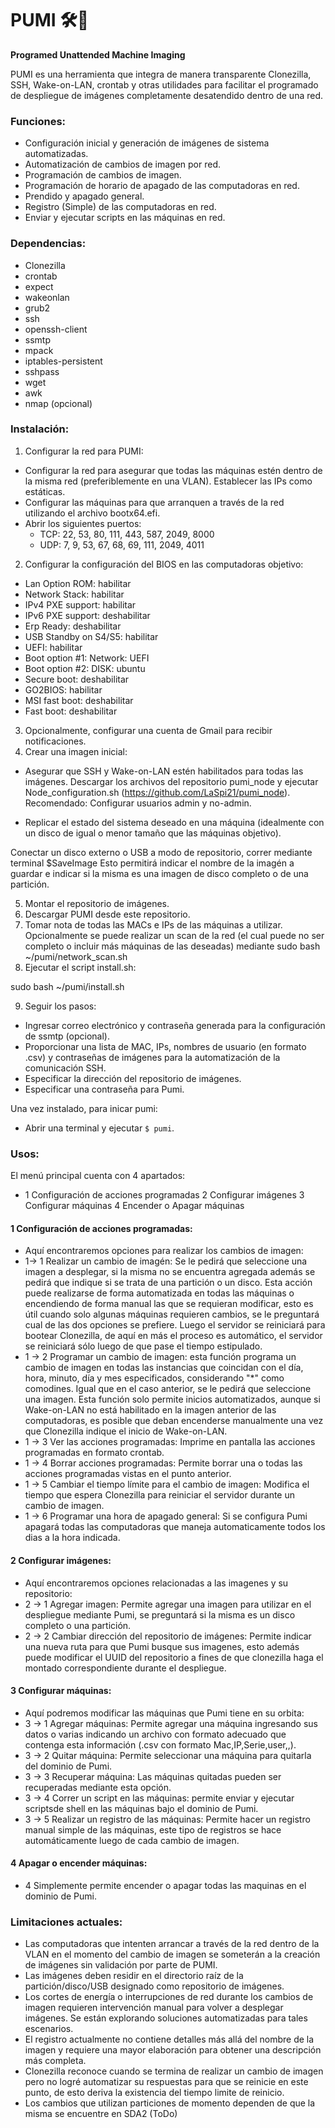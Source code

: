 # PUMI 🛠🐶

**Programed Unattended Machine Imaging**

PUMI es una herramienta que integra de manera transparente Clonezilla, SSH, Wake-on-LAN, crontab y otras utilidades para facilitar el programado de despliegue de imágenes completamente desatendido dentro de una red.


### Funciones:
- Configuración inicial y generación de imágenes de sistema automatizadas.
- Automatización de cambios de imagen por red.
- Programación de cambios de imagen.
- Programación de horario de apagado de las computadoras en red.
- Prendido y apagado general.
- Registro (Simple) de las computadoras en red.
- Enviar y ejecutar scripts en las máquinas en red.

### Dependencias:
- Clonezilla
- crontab
- expect
- wakeonlan
- grub2
- ssh
- openssh-client
- ssmtp
- mpack
- iptables-persistent
- sshpass
- wget
- awk
- nmap (opcional)

### Instalación:
1. Configurar la red para PUMI:

- Configurar la red para asegurar que todas las máquinas estén dentro de la misma red (preferiblemente en una VLAN). Establecer las IPs como estáticas.
- Configurar las máquinas para que arranquen a través de la red utilizando el archivo bootx64.efi.
- Abrir los siguientes puertos:
  - TCP: 22, 53, 80, 111, 443, 587, 2049, 8000
  - UDP: 7, 9, 53, 67, 68, 69, 111, 2049, 4011
    
2. Configurar la configuración del BIOS en las computadoras objetivo:
  - Lan Option ROM: habilitar
  - Network Stack: habilitar
  - IPv4 PXE support: habilitar
  - IPv6 PXE support: deshabilitar
  - Erp Ready: deshabilitar
  - USB Standby on S4/S5: habilitar
  - UEFI: habilitar
  - Boot option #1: Network: UEFI
  - Boot option #2: DISK: ubuntu
  - Secure boot: deshabilitar
  - GO2BIOS: habilitar
  - MSI fast boot: deshabilitar
  - Fast boot: deshabilitar

3. Opcionalmente, configurar una cuenta de Gmail para recibir notificaciones.
4. Crear una imagen inicial:

- Asegurar que SSH y Wake-on-LAN estén habilitados para todas las imágenes.
Descargar los archivos del repositorio pumi_node y ejecutar Node_configuration.sh (https://github.com/LaSpi21/pumi_node).
Recomendado: Configurar usuarios admin y no-admin.

- Replicar el estado del sistema deseado en una máquina (idealmente con un disco de igual o menor tamaño que las máquinas objetivo).

Conectar un disco externo o USB a modo de repositorio, correr mediante terminal $SaveImage 
Esto permitirá indicar el nombre de la imagén a guardar e indicar si la misma es una imagen de disco completo o de una partición.

5. Montar el repositorio de imágenes.
6. Descargar PUMI desde este repositorio.
7. Tomar nota de todas las MACs e IPs de las máquinas a utilizar. Opcionalmente se puede realizar un scan de la red (el cual puede no ser completo o incluir más máquinas de las deseadas) mediante sudo bash ~/pumi/network_scan.sh
8. Ejecutar el script install.sh:

sudo bash ~/pumi/install.sh

9. Seguir los pasos:
- Ingresar correo electrónico y contraseña generada para la configuración de ssmtp (opcional).
- Proporcionar una lista de MAC, IPs, nombres de usuario (en formato .csv) y contraseñas de imágenes para la automatización de la comunicación SSH.
- Especificar la dirección del repositorio de imágenes.
- Especificar una contraseña para Pumi.

Una vez instalado, para inicar pumi:
- Abrir una terminal y ejecutar `$ pumi`.

### Usos:

El menú principal cuenta con 4 apartados:

- 1 Configuración de acciones programadas
  2 Configurar imágenes
  3 Configurar máquinas
  4 Encender o Apagar máquinas

#### 1 Configuración de acciones programadas:

- Aquí encontraremos opciones para realizar los cambios de imagen:
- 1-> 1 Realizar un cambio de imagén: Se le pedirá que seleccione una imagen a desplegar, si la misma no se encuentra agregada además se pedirá que indique si se trata de una partición o un disco. Esta acción puede realizarse de forma automatizada en todas las máquinas o encendiendo de forma manual las que se requieran modificar, esto es útil cuando solo algunas máquinas requieren cambios, se le preguntará cual de las dos opciones se prefiere. Luego el servidor se reiniciará para bootear Clonezilla, de aquí en más el proceso es automático, el servidor se reiniciará sólo luego de que pase el tiempo estipulado.
- 1 -> 2 Programar un cambio de imagen: esta función programa un cambio de imagen en todas las instancias que coincidan con el día, hora, minuto, día y mes especificados, considerando "*" como comodines. Igual que en el caso anterior, se le pedirá que seleccione una imagen. Esta función solo permite inicios automatizados, aunque si Wake-on-LAN no está habilitado en la imagen anterior de las computadoras, es posible que deban encenderse manualmente una vez que Clonezilla indique el inicio de Wake-on-LAN.
- 1 -> 3 Ver las acciones programadas: Imprime en pantalla las acciones programadas en formato crontab.
- 1 -> 4 Borrar acciones programadas: Permite borrar una o todas las acciones programadas vistas en el punto anterior.
- 1 -> 5 Cambiar el tiempo límite para el cambio de imagen: Modifica el tiempo que espera Clonezilla para reiniciar el servidor durante un cambio de imagen.
- 1 -> 6 Programar una hora de apagado general: Si se configura Pumi apagará todas las computadoras que maneja automaticamente todos los dias a la hora indicada.

#### 2 Configurar imágenes:

- Aquí encontraremos opciones relacionadas a las imagenes y su repositorio:
- 2 -> 1 Agregar imagen: Permite agregar una imagen para utilizar en el despliegue mediante Pumi, se preguntará si la misma es un disco completo o una partición.
- 2 -> 2 Cambiar dirección del repositorio de imágenes: Permite indicar una nueva ruta para que Pumi busque sus imagenes, esto además puede modificar el UUID del repositorio a fines de que clonezilla haga el montado correspondiente durante el despliegue.

#### 3 Configurar máquinas:

- Aquí podremos modificar las máquinas que Pumi tiene en su orbita:
- 3 -> 1 Agregar máquinas: Permite agregar una máquina ingresando sus datos o varias indicando un archivo con formato adecuado que contenga esta información (.csv con formato Mac,IP,Serie,user,,).
- 3 -> 2 Quitar máquina: Permite seleccionar una máquina para quitarla del dominio de Pumi.
- 3 -> 3 Recuperar máquina: Las máquinas quitadas pueden ser recuperadas mediante esta opción.
- 3 -> 4 Correr un script en las máquinas: permite enviar y ejecutar scriptsde shell en las máquinas bajo el dominio de Pumi.
- 3 -> 5 Realizar un registro de las máquinas: Permite hacer un registro manual simple de las máquinas, este tipo de registros se hace automáticamente luego de cada cambio de imagen.

#### 4 Apagar o encender máquinas:
- 4 Simplemente permite encender o apagar todas las maquinas en el dominio de Pumi.


### Limitaciones actuales:
- Las computadoras que intenten arrancar a través de la red dentro de la VLAN en el momento del cambio de imagen se someterán a la creación de imágenes sin validación por parte de PUMI.
- Las imágenes deben residir en el directorio raíz de la partición/disco/USB designado como repositorio de imágenes.
- Los cortes de energía o interrupciones de red durante los cambios de imagen requieren intervención manual para volver a desplegar imágenes. Se están explorando soluciones automatizadas para tales escenarios.
- El registro actualmente no contiene detalles más allá del nombre de la imagen y requiere una mayor elaboración para obtener una descripción más completa.
- Clonezilla reconoce cuando se termina de realizar un cambio de imagen pero no logré automatizar su respuestas para que se reinicie en este punto, de esto deriva la existencia del tiempo limite de reinicio.
- Los cambios que utilizan particiones de momento dependen de que la misma se encuentre en SDA2 (ToDo)


